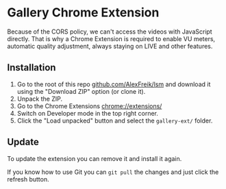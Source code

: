 # Gallery Chrome Extension

Because of the CORS policy, we can't access the videos with JavaScript directly.
That is why a Chrome Extension is required to enable VU meters, automatic quality adjustment, always staying on LIVE and other features.

## Installation

1. Go to the root of this repo [github.com/AlexFreik/lsm](https://github.com/AlexFreik/lsm) and download it using the "Download ZIP" option (or clone it).
2. Unpack the ZIP.
3. Go to the Chrome Extensions [chrome://extensions/](chrome://extensions/)
4. Switch on Developer mode in the top right corner.
5. Click the "Load unpacked" button and select the `gallery-ext/` folder.

## Update

To update the extension you can remove it and install it again.

If you know how to use Git you can `git pull` the changes and just click
the refresh button.
